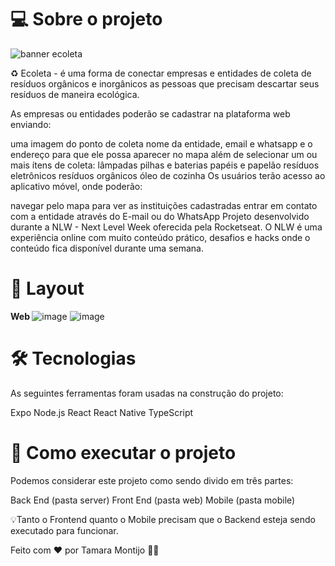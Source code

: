 
# 💻 Sobre o projeto

![banner ecoleta](https://user-images.githubusercontent.com/56484115/89431974-f4879500-d716-11ea-85e0-2cb994848eee.png)


♻️ Ecoleta - é uma forma de conectar empresas e entidades de coleta de resíduos orgânicos e inorgânicos as pessoas que precisam descartar seus resíduos de maneira ecológica.

As empresas ou entidades poderão se cadastrar na plataforma web enviando:

uma imagem do ponto de coleta
nome da entidade, email e whatsapp
e o endereço para que ele possa aparecer no mapa
além de selecionar um ou mais ítens de coleta:
lâmpadas
pilhas e baterias
papéis e papelão
resíduos eletrônicos
resíduos orgânicos
óleo de cozinha
Os usuários terão acesso ao aplicativo móvel, onde poderão:

navegar pelo mapa para ver as instituições cadastradas
entrar em contato com a entidade através do E-mail ou do WhatsApp
Projeto desenvolvido durante a NLW - Next Level Week oferecida pela Rocketseat. O NLW é uma experiência online com muito conteúdo prático, desafios e hacks onde o conteúdo fica disponível durante uma semana.




# 🎨 Layout





 <b>Web </b>
![image](https://user-images.githubusercontent.com/56484115/89432274-4a5c3d00-d717-11ea-88bd-bcb77e6bc197.png)
![image](https://user-images.githubusercontent.com/56484115/89432363-66f87500-d717-11ea-9936-b488b8b46dc3.png)

# 🛠 Tecnologias
As seguintes ferramentas foram usadas na construção do projeto:

Expo
Node.js
React
React Native
TypeScript

# 🚀 Como executar o projeto
Podemos considerar este projeto como sendo divido em três partes:

Back End (pasta server)
Front End (pasta web)
Mobile (pasta mobile)

💡Tanto o Frontend quanto o Mobile precisam que o Backend esteja sendo executado para funcionar.


Feito com ❤️ por Tamara Montijo 👋🏽 
